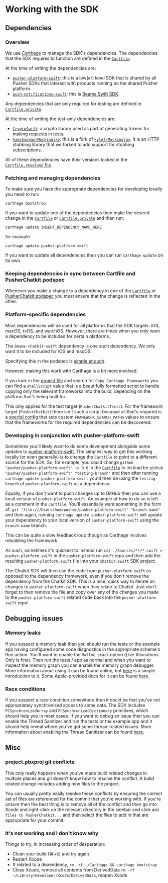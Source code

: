 # Working with the SDK

## Dependencies

### Overview

We use [Carthage](https://github.com/Carthage/Carthage#installing-carthage) to manage the SDK's dependencies. The dependencies that the SDK requires to function are defined in the [`Cartfile`](https://github.com/pusher/chatkit-swift/blob/master/Cartfile).

At the time of writing the dependencies are:

* [`pusher-platform-swift`](https://github.com/pusher/pusher-platform-swift): this is a low(er) level SDK that is shared by all Pusher SDKs that interact with products running on the shared Pusher platform.
* [`push-notifications-swift`](https://github.com/pusher/push-notifications-swift): this is [Beams Swift SDK](https://www.pusher.com/beams).

Any dependencies that are only required for testing are defined in [`Cartfile.private`](https://github.com/pusher/chatkit-swift/blob/master/Cartfile.private).

At the time of writing the test-only dependencies are:

* [`CryptoSwift`](https://www.github.com/krzyzanowskim/CryptoSwift): a crypto library used as part of generating tokens for making requests in tests.
* [`hamchapman/Mockingjay`](https://github.com/hamchapman/Mockingjay): this is a fork of [`kylef/Mockingjay`](https://github.com/kylef/Mockingjay). It is an HTTP stubbing library that we forked to add support for stubbing subscriptions.

All of these dependencies have their versions locked in the [`Cartfile.resolved` file](https://github.com/pusher/chatkit-swift/blob/master/Cartfile.resolved).

### Fetching and managing dependencies

To make sure you have the appropriate dependencies for developing locally you need to run:

```
carthage bootstrap
```

If you want to update one of the dependencies then make the desired change in the [`Cartfile`](https://github.com/pusher/chatkit-swift/blob/master/Cartfile) or [`Cartfile.private`](https://github.com/pusher/chatkit-swift/blob/master/Cartfile.private) and then run:

```
carthage update INSERT_DEPENDENCY_NAME_HERE
```

for example

```
carthage update pusher-platform-swift
```

If you want to update all dependencies then you can run `carthage update` on its own.

### Keeping dependencies in sync between Cartfile and PusherChatkit.podspec

Whenever you make a change to a dependency in one of the [`Cartfile`](https://github.com/pusher/chatkit-swift/blob/master/Cartfile) or [PusherChatkit.podspec](https://github.com/pusher/chatkit-swift/blob/master/PusherChatkit.podspec) you must ensure that the change is reflected in the other.

### Platform-specific dependencies

Most dependencies will be used for all platforms that the SDK targets: iOS, macOS, tvOS, and watchOS. However, there are times when you only want a dependency to be included for certain platforms.

The `beams-chatkit-swift` dependency is one such dependency. We only want it to be included for iOS and macOS.

Specifying this in the podspec is [simple enough](https://github.com/pusher/chatkit-swift/blob/3f6bd93a5939480a99b1811cf0a3764c323b5b4b/PusherChatkit.podspec#L15-L16).

However, making this work with Carthage is a bit more involved.

If you look in the [project file](https://github.com/pusher/chatkit-swift/blob/master/PusherChatkit.xcodeproj/project.pbxproj) and search for `Copy Carthage Frameworks` you can find a `shellScript` value that is a beautifully formatted script to handle copying only the relevant frameworks into the build, depending on the platform that's being built for.

This only applies for the test target (`PusherChatkitTests`). For the framework target (`PusherChatkit`) there isn't such a script because all that's required is a [special config](https://github.com/pusher/chatkit-swift/blob/master/Carthage.xcconfig) that sets custom `FRAMEWORK_SEARCH_PATHS` values to ensure that the frameworks for the required dependencies can be discovered.

### Developing in conjunction with pusher-platform-swift

Sometimes you'll likely want to do some development alongside some updates to [pusher-platform-swift](https://github.com/pusher/pusher-platform-swift). The simplest way to get this working locally (or even generally) is to change the `Cartfile` to point to a different source for the SDK. So, for example, you could change `github "pusher/pusher-platform-swift" ~> 0.6` in the [`Cartfile`](https://github.com/pusher/chatkit-swift/blob/master/Cartfile) to instead be `github "pusher/pusher-platform-swift" "testing-branch"` and then after running `carthage update pusher-platform-swift` you'd then be using the `testing-branch` of `pusher-platform-swift` as a dependency.

Equally, if you don't want to push changes up to GitHub then you can use a local version of `pusher-platform-swift`. An example of how to do so is left as a comment in the `Cartfile`. You'll essentially want something in the form of: `git "file:///Users/ham/pusher/pusher-platform-swift" "branch-name"` and then again, running `carthage update pusher-platform-swift` will update your dependency to your local version of `pusher-platform-swift` using the `branch-name` branch.

This can be quite a slow feedback loop though as Carthage involves rebuilding the framework.

As such, sometimes it's quickest to instead run `cat ./Sources/**/*.swift > pusher-platform.swift` in the `pusher-platform-swift` repo and then add the resulting `pusher-platform.swift` file into your `chatkit-swift` SDK project.

The Chatkit SDK will then use the code from `pusher-platform.swift` as opposed to the dependency framework, even if you don't remove the dependency from the Chatkit SDK. This is a nice, quick way to iterate on changes to `pusher-platform-swift` when they relate to Chatkit. Just don't forget to then remove the file and copy over any of the changes you made to the `pusher-platform-swift` related code back into the `pusher-platform-swift` repo!

## Debugging issues

### Memory leaks

If you suspect a memory leak then you should run the tests or the example app having configured some code diagnostics in the appropriate scheme's Run action. You'll want to enable the `Malloc stack` option (Live Allocations Only is fine). Then run the tests / app as normal and when you want to inspect the memory graph you can enable the memory graph debugger. More information about using it can be found online, but [here](https://useyourloaf.com/blog/xcode-visual-memory-debugger/) is a simple introduction to it. Some Apple-provided docs for it can be found [here](https://developer.apple.com/library/archive/documentation/DeveloperTools/Conceptual/debugging_with_xcode/chapters/special_debugging_workflows.html#//apple_ref/doc/uid/TP40015022-CH9-DontLinkElementID_1).

### Race conditions

If you suspect a race condition somewhere then it could be that you've not appropriately synchronised access to some data. The SDK includes `PCSynchronizedArray` and `PCSynchronizedDictionary` primitives, which should help you in most cases. If you want to debug an issue then you can enable the Thread Sanitizer and run the tests or the example app and it should help reveal where you've got some thread-related issues. More information about enabling the Thread Sanitizer can be found [here](https://developer.apple.com/documentation/code_diagnostics/thread_sanitizer/enabling_the_thread_sanitizer).

## Misc

### project.pbxproj git conflicts

This only really happens when you've made build related changes in multiple places and git doesn't know how to resolve the conflict. A build related change includes adding new files to the project.

You can usually pretty easily resolve these conflicts by ensuring the correct set of files are referenced for the commit that you're working with. If you're unsure then the best thing is to remove all of the conflict and then go into Xcode and right-click on the relevant directory in the sidebar and click `Add files to PusherChatkit...` and then select the files to add in that are appropriate for your commit.

### It's not working and I don't know why

Things to try, in increasing order of desperation:

* Clean your build (⌘+k) and try again
* Restart Xcode
* If related to a dependency, `rm -rf ./Carthage && carthage bootstrap`
* Close Xcode, remove all contents from DerivedData `rm -rf ~/Library/Developer/Xcode/DerivedData`, reopen Xcode
